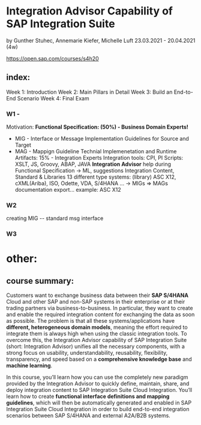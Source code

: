 # Integration Advisor Capability of SAP Integration Suite
by Gunther Stuhec, Annemarie Kiefer, Michelle Luft
23.03.2021 - 20.04.2021 (4w)

https://open.sap.com/courses/s4h20

## index: 
Week 1: Introduction
Week 2: Main Pillars in Detail
Week 3: Build an End-to-End Scenario
Week 4: Final Exam


### W1 - 
Motivation: 
**Functional Specification: (50%) - Business Domain Experts!**
* MIG - Interface or Message Implementation Guidelines for Source and Target
* MAG - Mappign Guideline 
Technial Implemenetation and Runtime Artifacts: 15% - Integration Experts
Integration tools: CPI, PI
Scripts: XSLT, JS, Groovy, ABAP, JAVA
**Integration Advisor** 
help during Functional Specification -> ML, suggestions 
Integration Content, Standard & Libraries 
13 different type systems: (library)
ASC X12, cXML(Ariba), ISO, Odette, VDA, S/4HANA ... 
-> MIGs  => MAGs
documentation export... 
example: ASC X12


### W2
creating MIG -- standard msg interface 



### W3 


# other: 
## course summary: 
Customers want to exchange business data between their **SAP S/4HANA** Cloud and other SAP and non-SAP systems in their enterprise or at their trading partners via business-to-business. In particular, they want to create and enable the required integration content for exchanging the data as soon as possible. The problem is that all these systems/applications have **different, heterogeneous domain models**, meaning the effort required to integrate them is always high when using the classic integration tools. To overcome this, the Integration Advisor capability of SAP Integration Suite (short: Integration Advisor) unifies all the necessary components, with a strong focus on usability, understandability, reusability, flexibility, transparency, and speed based on a **comprehensive knowledge base** and **machine learning**.

In this course, you’ll learn how you can use the completely new paradigm provided by the Integration Advisor to quickly define, maintain, share, and deploy integration content to SAP Integration Suite Cloud Integration. You’ll learn how to create **functional interface definitions and mapping guidelines**, which will then be automatically generated and enabled in SAP Integration Suite Cloud Integration in order to build end-to-end integration scenarios between SAP S/4HANA and external A2A/B2B systems.